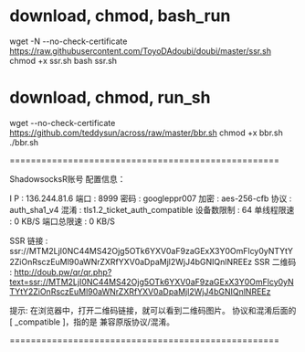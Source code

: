 # download, chmod, bash_run
wget -N --no-check-certificate https://raw.githubusercontent.com/ToyoDAdoubi/doubi/master/ssr.sh
chmod +x ssr.sh
bash ssr.sh

# download, chmod, run_sh
wget --no-check-certificate https://github.com/teddysun/across/raw/master/bbr.sh
chmod +x bbr.sh
./bbr.sh




===================================================

 ShadowsocksR账号 配置信息：

 I  P	    : 136.244.81.6
 端口	    : 8999
 密码	    : googleppr007
 加密	    : aes-256-cfb
 协议	    : auth_sha1_v4
 混淆	    : tls1.2_ticket_auth_compatible
 设备数限制 : 64
 单线程限速 : 0 KB/S
 端口总限速 : 0 KB/S

 SSR   链接 : ssr://MTM2LjI0NC44MS42Ojg5OTk6YXV0aF9zaGExX3Y0OmFlcy0yNTYtY2ZiOnRsczEuMl90aWNrZXRfYXV0aDpaMjl2WjJ4bGNIQnlNREEz
 SSR 二维码 : http://doub.pw/qr/qr.php?text=ssr://MTM2LjI0NC44MS42Ojg5OTk6YXV0aF9zaGExX3Y0OmFlcy0yNTYtY2ZiOnRsczEuMl90aWNrZXRfYXV0aDpaMjl2WjJ4bGNIQnlNREEz

  提示:
 在浏览器中，打开二维码链接，就可以看到二维码图片。
 协议和混淆后面的[ _compatible ]，指的是 兼容原版协议/混淆。

===================================================
